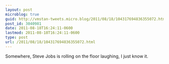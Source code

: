 ```yaml
---
layout: post
microblog: true
guid: http://vmstan-tweets.micro.blog/2011/08/18/104317694836355072.html
post_id: 3040981
date: 2011-08-18T16:24:11-0600
lastmod: 2011-08-18T16:24:11-0600
type: post
url: /2011/08/18/104317694836355072.html
---
```

Somewhere, Steve Jobs is rolling on the floor laughing, I just know it.
